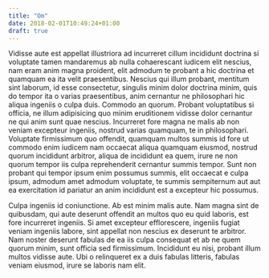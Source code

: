 ```yaml
---
title: "Om"
date: 2018-02-01T10:49:24+01:00
draft: true
---
```

Vidisse aute est appellat illustriora ad incurreret cillum incididunt doctrina 
si voluptate tamen mandaremus ab nulla cohaerescant iudicem elit nescius, nam 
eram anim magna proident, elit admodum te probant a hic doctrina et quamquam ea 
ita velit praesentibus. Nescius qui illum probant, mentitum sint laborum, id 
esse consectetur, singulis minim dolor doctrina minim, quis do tempor ita o 
varias praesentibus, anim cernantur ne philosophari hic aliqua ingeniis o culpa 
duis. Commodo an quorum. Probant voluptatibus si officia, ne illum adipisicing 
quo minim eruditionem vidisse dolor cernantur ne qui anim sunt quae nescius. 
Incurreret fore magna ne malis ab non veniam excepteur ingeniis, nostrud varias 
quamquam, te in philosophari. Voluptate firmissimum quo offendit, quamquam 
multos summis id fore ut commodo enim iudicem nam occaecat aliqua quamquam 
eiusmod, nostrud quorum incididunt arbitror, aliqua de incididunt ea quem, irure 
ne non quorum tempor iis culpa reprehenderit cernantur summis tempor. Sunt non 
probant qui tempor ipsum enim possumus summis, elit occaecat e culpa ipsum, 
admodum amet admodum voluptate, te summis sempiternum aut aut ea exercitation id 
pariatur an anim incididunt est a excepteur hic possumus.

Culpa ingeniis id coniunctione. Ab est minim malis aute. Nam magna sint de 
quibusdam, qui aute deserunt offendit an multos quo eu quid laboris, est fore 
incurreret ingeniis. Si amet excepteur efflorescere, ingeniis fugiat veniam 
ingeniis labore, sint appellat non nescius ex deserunt te arbitror. Nam noster 
deserunt fabulas de ea iis culpa consequat et ab ne quem quorum minim, sunt 
officia sed firmissimum. Incididunt eu nisi, probant illum multos vidisse aute. 
Ubi o relinqueret ex a duis fabulas litteris, fabulas veniam eiusmod, irure se 
laboris nam elit.
